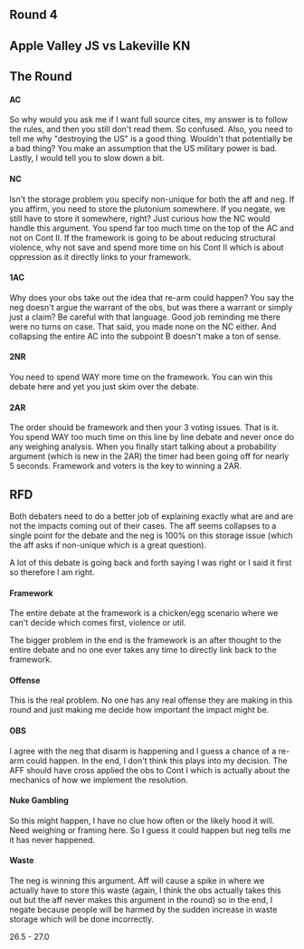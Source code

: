 ## Round 4
## Apple Valley JS vs Lakeville KN

## The Round

#### AC
So why would you ask me if I want full source cites, my answer is to follow the rules, and then you still don't read them.  So confused.  Also, you need to tell me why "destroying the US" is a good thing.  Wouldn't that potentially be a bad thing?  You make an assumption that the US military power is bad.  Lastly, I would tell you to slow down a bit.

#### NC
Isn't the storage problem you specify non-unique for both the aff and neg.  If you affirm, you need to store the plutonium somewhere.  If you negate, we still have to store it somewhere, right?  Just curious how the NC would handle this argument.  You spend far too much time on the top of the AC and not on Cont II.  If the framework is going to be about reducing structural violence, why not save and spend more time on his Cont II which is about oppression as it directly links to your framework.

#### 1AC
Why does your obs take out the idea that re-arm could happen?  You say the neg doesn't argue the warrant of the obs, but was there a warrant or simply just a claim?  Be careful with that language.  Good job reminding me there were no turns on case.  That said, you made none on the NC either.  And collapsing the entire AC into the subpoint B doesn't make a ton of sense.  

#### 2NR
You need to spend WAY more time on the framework.  You can win this debate here and yet you just skim over the debate.

#### 2AR
The order should be framework and then your 3 voting issues.  That is it.  You spend WAY too much time on this line by line debate and never once do any weighing analysis.  When you finally start talking about a probability argument (which is new in the 2AR) the timer had been going off for nearly 5 seconds.  Framework and voters is the key to winning a 2AR.

## RFD

Both debaters need to do a better job of explaining exactly what are and are not the impacts coming out of their cases.  The aff seems collapses to a single point for the debate and the neg is 100% on this storage issue (which the aff asks if non-unique which is a great question).

A lot of this debate is going back and forth saying I was right or I said it first so therefore I am right.

#### Framework
The entire debate at the framework is a chicken/egg scenario where we can't decide which comes first, violence or util.  

The bigger problem in the end is the framework is an after thought to the entire debate and no one ever takes any time to directly link back to the framework.

#### Offense
This is the real problem.  No one has any real offense they are making in this round and just making me decide how important the impact might be.

#### OBS
I agree with the neg that disarm is happening and I guess a chance of a re-arm could happen.  In the end, I don't think this plays into my decision.  The AFF should have cross applied the obs to Cont I which is actually about the mechanics of how we implement the resolution.

#### Nuke Gambling
So this might happen, I have no clue how often or the likely hood it will.  Need weighing or framing here.  So I guess it could happen but neg tells me it has never happened.

#### Waste
The neg is winning this argument.  Aff will cause a spike in where we actually have to store this waste (again, I think the obs actually takes this out but the aff never makes this argument in the round) so in the end, I negate because people will be harmed by the sudden increase in waste storage which will be done incorrectly.

26.5 - 27.0



